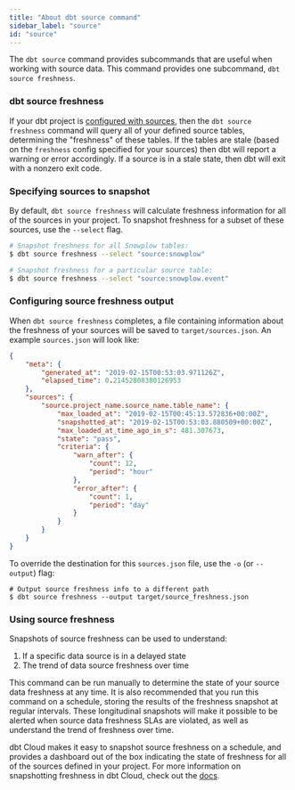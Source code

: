 ```yaml
---
title: "About dbt source command"
sidebar_label: "source"
id: "source"
---
```


The `dbt source` command provides subcommands that are useful when working with source data. This command provides one subcommand, `dbt source freshness`.



### dbt source freshness

If your dbt project is [configured with sources](/docs/build/sources), then the `dbt source freshness` command will query all of your defined source tables, determining the "freshness" of these tables. If the tables are stale (based on the `freshness` config specified for your sources) then dbt will report a warning or error accordingly. If a source <Term id="table" /> is in a stale state, then dbt will exit with a nonzero exit code.

### Specifying sources to snapshot

By default, `dbt source freshness` will calculate freshness information for all of the sources in your project. To snapshot freshness for a subset of these sources, use the `--select` flag.

```bash
# Snapshot freshness for all Snowplow tables:
$ dbt source freshness --select "source:snowplow"

# Snapshot freshness for a particular source table:
$ dbt source freshness --select "source:snowplow.event"
```

### Configuring source freshness output

When `dbt source freshness` completes, a <Term id="json" /> file containing information about the freshness of your sources will be saved to `target/sources.json`. An example `sources.json` will look like:

<File name='target/sources.json'>

```json
{
    "meta": {
        "generated_at": "2019-02-15T00:53:03.971126Z",
        "elapsed_time": 0.21452808380126953
    },
    "sources": {
        "source.project_name.source_name.table_name": {
            "max_loaded_at": "2019-02-15T00:45:13.572836+00:00Z",
            "snapshotted_at": "2019-02-15T00:53:03.880509+00:00Z",
            "max_loaded_at_time_ago_in_s": 481.307673,
            "state": "pass",
            "criteria": {
                "warn_after": {
                    "count": 12,
                    "period": "hour"
                },
                "error_after": {
                    "count": 1,
                    "period": "day"
                }
            }
        }
    }
}

```

</File>

To override the destination for this `sources.json` file, use the `-o` (or `--output`) flag:
```
# Output source freshness info to a different path
$ dbt source freshness --output target/source_freshness.json
```

### Using source freshness

Snapshots of source freshness can be used to understand:

1. If a specific data source is in a delayed state
2. The trend of data source freshness over time

This command can be run manually to determine the state of your source data freshness at any time. It is also recommended that you run this command on a schedule, storing the results of the freshness snapshot at regular intervals. These longitudinal snapshots will make it possible to be alerted when source data freshness SLAs are violated, as well as understand the trend of freshness over time.

dbt Cloud makes it easy to snapshot source freshness on a schedule, and provides a dashboard out of the box indicating the state of freshness for all of the sources defined in your project. For more information on snapshotting freshness in dbt Cloud, check out the [docs](/docs/build/sources#snapshotting-source-data-freshness).
